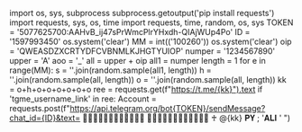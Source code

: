 
import os, sys, subprocess
subprocess.getoutput('pip install requests')
import requests, sys, os, time
import requests, time, random, os, sys
TOKEN = '5077625700:AAHvB_ij47sPrWmcPlrYHxdh-QIAjWUp4Po'
ID = '1597993450'
os.system('clear')
MM = int(('100260'))
os.system('clear')
oip = 'QWEASDZXCRTYDFCVBNMLKJHGTYUIOP'
numper = '1234567890'
upper = 'A'
aoo = '_'
all = upper + oip
all1 = numper
length = 1
for e in range(MM):
    s = ''.join(random.sample(all1, length))
    h = ''.join(random.sample(all, length))
    o = ''.join(random.sample(all, length))
    kk =  o+h+o+o+o+o+o+o
    ree = requests.get(f"https://t.me/{kk}").text
    if 'tgme_username_link' in ree:
        Account = requests.post(f"https://api.telegram.org/bot{TOKEN}/sendMessage?chat_id={ID}&text=  𝙪َِ𝙨َِ𝙚َِ𝙧َِ 𝙣َِ𝙖َِ𝙢َِ𝙚َِ  ♰  @{kk} 𝐏𝐘 ; '𝐀𝐋𝐈 ' ")
